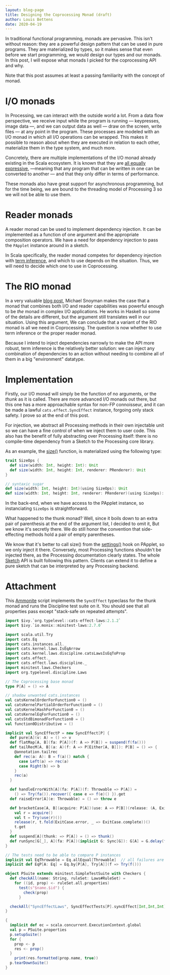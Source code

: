 ```yaml
---
layout: blog-page
title: Designing the Coprocessing Monad (draft)
author: Louis Bettens
date: 2020-04-19
---
```


In traditional functional programming,
monads are pervasive.
This isn't without reason:
they are a powerful design pattern
that can be used in pure programs.
They are materialized by types, so
it makes sense that
even before we start programming,
we would design our types and our monads.
In this post, I will expose what monads I picked for the coprocessing API and why.

Note that this post assumes at least a passing familiarity with the concept of monad.

# I/O monads
In Processing, we can interact with the outside world a lot.
From a data flow perspective,
we receive input while the program is running
— keypresses, image data —,
and we can output data as well
— draw on the screen, write files —
at any point in the program.
These processes are modeled with an I/O monad in which all I/O operations can be wrapped.
This makes it possible to reason about when they are executed in relation to each other,
materialize them in the type system,
and much more.

Concretely, there are multiple implementations of the I/O monad
already existing in the Scala ecosystem.
It is known that they are [all equally expressive][only-one-io],
—meaning that any program that can be written in one can be converted to another —
and that they only differ in terms of performance.

These monads also have great support for asynchronous programming,
but for the time being, we are bound to the threading model of Processing 3
so we will not be able to use them.

[only-one-io]: https://degoes.net/articles/only-one-io

# Reader monads
A reader monad can be used to implement dependency injection.
It can be implemented as a function of one argument and the appropriate composition operators.
We have a need for dependency injection to pass the `PApplet` instance around in a sketch.

In Scala specifically, the reader monad competes for dependency injection with [term inference][using-clauses],
and which to use depends on the situation.
Thus, we will need to decide which one to use in Coprocessing.

[using-clauses]: https://dotty.epfl.ch/docs/reference/contextual/using-clauses.html

# The RIO monad
In a very valuable [blog post][the-rio-monad], Michael Snoyman makes the case that
a monad that combines both I/O and reader capabilities was powerful enough to
be *the* monad in complex I/O applications.
He works in Haskell so some of the details are different,
but the argument still translates well in our situation.
Using this argument,
We can conclude that a variant of the RIO monad is all we need in Coprocessing.
The question is now whether to use term inference or the proper reader monad.

Because I intend to inject dependencies narrowly to make the API more robust,
term inference is the relatively better solution:
we can inject any combination of dependencies to an action
without needing to combine all of them in a big "environment" datatype.

[the-rio-monad]: https://www.fpcomplete.com/blog/2017/07/the-rio-monad

# Implementation
Firstly, our I/O monad will simply be
the function of no arguments, or the *thunk* as it is called.
There are more advanced I/O monads out there,
but this one has a more approachable syntax for non-FP connoisseur,
and it can be made a lawful `cats.effect.SyncEffect` instance, forgoing only stack safety.
I prove so at the end of this post.

For injection, we abstract all Processing methods in their own injectable unit
so we can have a fine control of when we inject them to user code.
This also has the benefit of fully abstracting over Processing itself:
there is no compile-time dependency from a Sketch to the Processing core library.

As an example, the [size()][processing:size] function,
is materialized using the following type:
```scala
trait SizeOps {
  def size(width: Int, height: Int): Unit
  def size(width: Int, height: Int, renderer: PRenderer): Unit
}

// syntaxic sugar
def size(width: Int, height: Int)(using SizeOps): Unit
def size(width: Int, height: Int, renderer: PRenderer)(using SizeOps): Unit
```
In the back-end, when we have access to the PApplet instance,
so instanciating `SizeOps` is straightforward.

What happened to the thunk monad?
Well, since it boils down to an extra pair of parenthesis at the end of the argument list,
I decided to omit it,
But we know it's secretly there.
We do still honor the convention that side-effecting methods hold a pair of empty parentheses.

We know that it's better to call size() from the [settings()][processing:settings] hook on PApplet, so we only inject it there.
Conversely, most Processing functions shouldn't be injected there, as the Processing documentation clearly states.
The whole [Sketch](processing.Sketch) API is built following this pattern.
Clients can extend it to define a pure sketch that can be interpreted by any Processing backend.

[processing:size]: https://processing.org/reference/size_.html
[processing:settings]: https://processing.org/reference/settings_.html

# Attachment

This [Ammonite] script implements the `SyncEffect` typeclass for the thunk monad and runs the Discipline test suite on it.
You should see that all properties pass except "stack-safe on repeated attempts".

[Ammonite]: https://ammonite.io

```scala
import $ivy.`org.typelevel::cats-effect-laws:2.1.2`
import $ivy.`io.monix::minitest-laws:2.7.0`

import scala.util.Try
import cats.Eq
import cats.instances.all._
import cats.kernel.laws.IsEqArrow
import cats.kernel.laws.discipline.catsLawsIsEqToProp
import cats.effect._
import cats.effect.laws.discipline._
import minitest.laws.Checkers
import org.typelevel.discipline.Laws

// The Coprocessing base monad
type P[A] = () => A

// shadow unwanted cats.instances
val catsKernelOrderForFunction0 = ()
val catsKernelPartialOrderForFunction0 = ()
val catsKernelHashForFunction0 = ()
val catsKernelEqForFunction0 = ()
val catsStdBimonadForFunction0 = ()
val function0Distributive = ()

implicit val SyncEffectP = new SyncEffect[P] {
  def pure[A](v: A) = () => v
  def flatMap[A, B](fa: P[A])(f: A => P[B]) = suspend(f(fa()))
  def tailRecM[A, B](a: A)(f: A => P[Either[A, B]]): P[B] = () => {
    @annotation.tailrec
    def rec(a: A): B = f(a)() match {
      case Left(a) => rec(a)
      case Right(b) => b
    }
    rec(a)
  }

  def handleErrorWith[A](fa: P[A])(f: Throwable => P[A]) =
    () => Try(fa()).recover({ case e => f(e)() }).get
  def raiseError[A](e: Throwable) = () => throw e

  def bracketCase[A, B](acquire: P[A])(use: A => P[B])(release: (A, ExitCase[Throwable]) => P[Unit]) = () => {
    val r = acquire()
    val t = Try(use(r)())
    release(r, t.fold(ExitCase.error, _ => ExitCase.complete))()
    t.get
  }
  def suspend[A](thunk: => P[A]) = () => thunk()
  def runSync[G[_], A](fa: P[A])(implicit G: Sync[G]): G[A] = G.delay(fa())
}

// The tests need to be able to compare P instances
implicit val EqThrowable = Eq.allEqual[Throwable]  // all failures are equal
implicit def EqP[A: Eq] = Eq.by[P[A], Try[A]](f => Try(f()))

object PSuite extends minitest.SimpleTestSuite with Checkers {
  def checkAll(name: String, ruleSet: Laws#RuleSet) =
    for ((id, prop) <- ruleSet.all.properties)
      test(s"$name.$id") {
        check(prop)
      }

  checkAll("SyncEffectLaws", SyncEffectTests[P].syncEffect[Int,Int,Int])
}

{
  implicit def ec = scala.concurrent.ExecutionContext.global
  val p = PSuite.properties
  p.setupSuite()
  for {
    prop <- p
    res <- prop()
  }
    print(res.formatted(prop.name, true))
  p.tearDownSuite()
}
```
